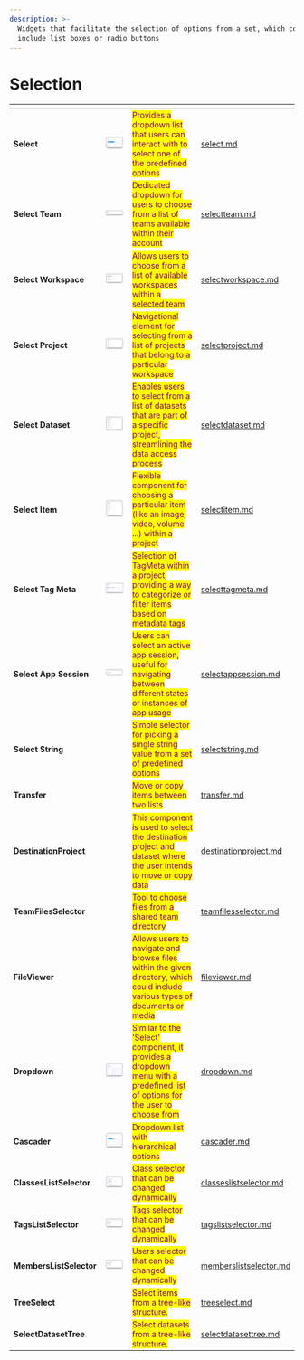 ```yaml
---
description: >-
  Widgets that facilitate the selection of options from a set, which could
  include list boxes or radio buttons
---
```


# Selection

<table data-card-size="large" data-view="cards"><thead><tr><th></th><th></th><th></th><th data-hidden data-card-target data-type="content-ref"></th></tr></thead><tbody><tr><td><strong>Select</strong></td><td><img src="../../../.gitbook/assets/widget-select.png" alt=""></td><td><mark style="color:purple;">Provides a dropdown list that users can interact with to select one of the predefined options</mark></td><td><a href="select.md">select.md</a></td></tr><tr><td><strong>Select Team</strong></td><td><img src="../../../.gitbook/assets/widget-selectTeam.png" alt=""></td><td><mark style="color:purple;">Dedicated dropdown for users to choose from a list of teams available within their account</mark></td><td><a href="selectteam.md">selectteam.md</a></td></tr><tr><td><strong>Select Workspace</strong></td><td><img src="../../../.gitbook/assets/widget-selectWorkspace.png" alt=""></td><td><mark style="color:purple;">Allows users to choose from a list of available workspaces within a selected team</mark></td><td><a href="selectworkspace.md">selectworkspace.md</a></td></tr><tr><td><strong>Select Project</strong></td><td><img src="../../../.gitbook/assets/widget-selectProject.png" alt=""></td><td><mark style="color:purple;">Navigational element for selecting from a list of projects that belong to a particular workspace</mark></td><td><a href="selectproject.md">selectproject.md</a></td></tr><tr><td><strong>Select Dataset</strong></td><td><img src="../../../.gitbook/assets/widget-selectDataset.png" alt=""></td><td><mark style="color:purple;">Enables users to select from a list of datasets that are part of a specific project, streamlining the data access process</mark></td><td><a href="selectdataset.md">selectdataset.md</a></td></tr><tr><td><strong>Select Item</strong></td><td><img src="../../../.gitbook/assets/widget-selectItem.png" alt=""></td><td><mark style="color:purple;">Flexible component for choosing a particular item (like an image, video, volume ...) within a project</mark></td><td><a href="selectitem.md">selectitem.md</a></td></tr><tr><td><strong>Select Tag Meta</strong></td><td><img src="../../../.gitbook/assets/widget-selecttagMeta (1).png" alt=""></td><td><mark style="color:purple;">Selection of TagMeta within a project, providing a way to categorize or filter items based on metadata tags</mark></td><td><a href="selecttagmeta.md">selecttagmeta.md</a></td></tr><tr><td><strong>Select App Session</strong></td><td><img src="../../../.gitbook/assets/widget-selectAppSession.png" alt=""></td><td><mark style="color:purple;">Users can select an active app session, useful for navigating between different states or instances of app usage</mark></td><td><a href="selectappsession.md">selectappsession.md</a></td></tr><tr><td><strong>Select String</strong></td><td><img src="https://user-images.githubusercontent.com/79905215/223085874-976cf6a9-ebfe-4330-9941-aa93e51246a8.png" alt="" data-size="original"></td><td><mark style="color:purple;">Simple selector for picking a single string value from a set of predefined options</mark></td><td><a href="selectstring.md">selectstring.md</a></td></tr><tr><td><strong>Transfer</strong></td><td><img src="https://user-images.githubusercontent.com/118521851/231207149-59b6e471-ed43-4dc2-b040-7b8f2ac46750.png" alt="" data-size="original"></td><td><mark style="color:purple;">Move or copy items between two lists</mark></td><td><a href="transfer.md">transfer.md</a></td></tr><tr><td><strong>DestinationProject</strong></td><td><img src="https://user-images.githubusercontent.com/79905215/225234197-95dd3c3a-18dc-4fed-a583-b46cf101217c.png" alt="" data-size="original"></td><td><mark style="color:purple;">This component is used to select the destination project and dataset where the user intends to move or copy data</mark></td><td><a href="destinationproject.md">destinationproject.md</a></td></tr><tr><td><strong>TeamFilesSelector</strong></td><td><img src="https://user-images.githubusercontent.com/79905215/224646397-cf970a40-d7f8-4842-a98d-009df109533e.png" alt="" data-size="original"></td><td><mark style="color:purple;">Tool to choose files from a shared team directory</mark></td><td><a href="teamfilesselector.md">teamfilesselector.md</a></td></tr><tr><td><strong>FileViewer</strong></td><td><img src="https://github-production-user-asset-6210df.s3.amazonaws.com/118521851/265454636-f3aad532-2e03-4a29-bc59-c96de951cb35.png" alt="" data-size="original"></td><td><mark style="color:purple;">Allows users to navigate and browse files within the given directory, which could include various types of documents or media</mark></td><td><a href="fileviewer.md">fileviewer.md</a></td></tr><tr><td><strong>Dropdown</strong></td><td><img src="../../../.gitbook/assets/widget-Dropdown.png" alt="" data-size="original"></td><td><mark style="color:purple;">Similar to the 'Select' component, it provides a dropdown menu with a predefined list of options for the user to choose from</mark></td><td><a href="dropdown.md">dropdown.md</a></td></tr><tr><td><strong>Cascader</strong></td><td><img src="../../../.gitbook/assets/cascader-default.png" alt="" data-size="original"></td><td><mark style="color:purple;">Dropdown list with hierarchical options</mark></td><td><a href="cascader.md">cascader.md</a></td></tr><tr><td><strong>ClassesListSelector</strong></td><td><img src="../../../.gitbook/assets/image (4).png" alt="" data-size="original"></td><td><mark style="color:purple;">Class selector that can be changed dynamically</mark></td><td><a href="classeslistselector.md">classeslistselector.md</a></td></tr><tr><td><strong>TagsListSelector</strong></td><td><img src="../../../.gitbook/assets/image (3).png" alt="" data-size="original"></td><td><mark style="color:purple;">Tags selector that can be changed dynamically</mark></td><td><a href="tagslistselector.md">tagslistselector.md</a></td></tr><tr><td><strong>MembersListSelector</strong></td><td><img src="../../../.gitbook/assets/image (2).png" alt="" data-size="original"></td><td><mark style="color:purple;">Users selector that can be changed dynamically</mark></td><td><a href="memberslistselector.md">memberslistselector.md</a></td></tr><tr><td><strong>TreeSelect</strong></td><td><img src="https://github.com/user-attachments/assets/890d44aa-2f2b-4d14-8946-e73ecbc2c148" alt="" data-size="original"></td><td><mark style="color:purple;">Select items from a tree-like structure.</mark></td><td><a href="treeselect.md">treeselect.md</a></td></tr><tr><td><strong>SelectDatasetTree</strong></td><td><img src="https://github.com/user-attachments/assets/6a18f9f9-20d1-4388-ace9-fa587c41dc33" alt="" data-size="original"></td><td><mark style="color:purple;">Select datasets from a tree-like structure.</mark></td><td><a href="selectdatasettree.md">selectdatasettree.md</a></td></tr></tbody></table>
